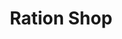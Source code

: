 ---
title: "Ration Shop"
url: /kuzhur-vilalkumkal-junction-opp-of-kseb/ration-shop/
shop: Schreibwaren
---